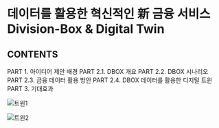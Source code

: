 # 데이터를 활용한 혁신적인 新 금융 서비스 Division-Box & Digital Twin

## CONTENTS
PART 1. 아이디어 제안 배경
PART 2.1. DBOX 개요
PART 2.2. DBOX 시나리오
PART 2.3. 금융 데이터 활용 방안
PART 2.4. DBOX 데이터를 활용한 디지털 트윈
PART 3. 기대효과

![트윈1](https://user-images.githubusercontent.com/45071833/102363656-f46aa080-3ff8-11eb-99a7-2b5bd3748ab3.JPG)

![트윈2](https://user-images.githubusercontent.com/45071833/102363874-3693e200-3ff9-11eb-88c0-85d049b0a2dd.JPG)
